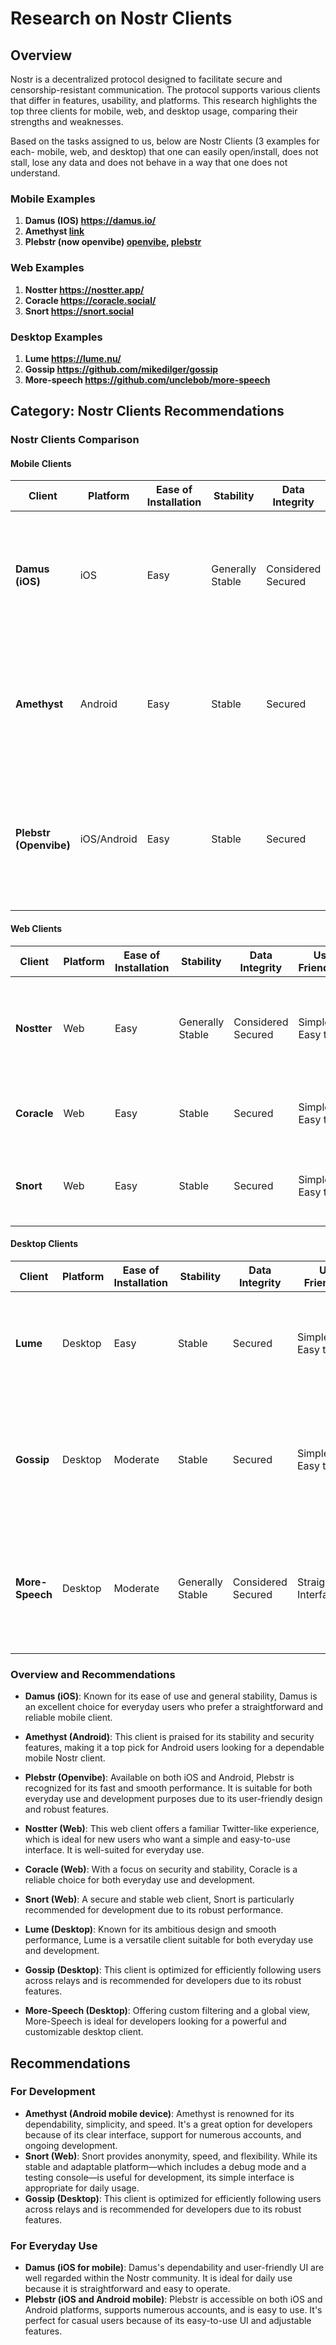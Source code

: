 # Research on Nostr Clients

## Overview

Nostr is a decentralized protocol designed to facilitate secure and censorship-resistant communication. The protocol supports various clients that differ in features, usability, and platforms. This research highlights the top three clients for mobile, web, and desktop usage, comparing their strengths and weaknesses.

Based on the tasks assigned to us, below are Nostr Clients (3 examples for each- mobile, web, and desktop) that one can easily open/install, does not stall, lose any data and does not behave in a way that one does not understand.

### Mobile Examples

1. **Damus (IOS) https://damus.io/**
2. **Amethyst [link](https://play.google.com/store/apps/details?id=com.vitorpamplona.amethyst)**
3. **Plebstr (now openvibe) [openvibe](https://openvibe.social/), [plebstr](https://plebstr.com)**

### Web Examples

1. **Nostter https://nostter.app/**
2. **Coracle https://coracle.social/**
3. **Snort https://snort.social**

### Desktop Examples

1. **Lume https://lume.nu/**
2. **Gossip https://github.com/mikedilger/gossip**
3. **More-speech https://github.com/unclebob/more-speech**

## Category: Nostr Clients Recommendations

### Nostr Clients Comparison

#### Mobile Clients

| Client                 | Platform    | Ease of Installation | Stability        | Data Integrity     | User-Friendliness      | Overview                                                                                  | Recommendation                                     |
| ---------------------- | ----------- | -------------------- | ---------------- | ------------------ | ---------------------- | ----------------------------------------------------------------------------------------- | -------------------------------------------------- |
| **Damus (iOS)**        | iOS         | Easy                 | Generally Stable | Considered Secured | Simple and Easy to Use | This Nostr client is banned in China, it is user-friendly and has reliable features       | **Recommended for everyday use**                   |
| **Amethyst**           | Android     | Easy                 | Stable           | Secured            | Simple and Easy to Use | Has a clean and intuitive interface, making it easy to navigate and use Nostr's features. | **Recommended for everyday use**                   |
| **Plebstr (Openvibe)** | iOS/Android | Easy                 | Stable           | Secured            | Simple and Easy to Use | A closed-source client, known for being fast, smooth, and user-friendly                   | **Suitable for both development and everyday use** |

#### Web Clients

| Client      | Platform | Ease of Installation | Stability        | Data Integrity     | User-Friendliness      | Overview                                                                             | Recommendation                                     |
| ----------- | -------- | -------------------- | ---------------- | ------------------ | ---------------------- | ------------------------------------------------------------------------------------ | -------------------------------------------------- |
| **Nostter** | Web      | Easy                 | Generally Stable | Considered Secured | Simple and Easy to Use | Web-based client that mimics the Twitter experience, making it familiar to new users | **Recommended for everyday**                       |
| **Coracle** | Web      | Easy                 | Stable           | Secured            | Simple and Easy to Use | Offers a straightforward interface and robust security features                      | **Suitable for both development and everyday use** |
| **Snort**   | Web      | Easy                 | Stable           | Secured            | Simple and Easy to Use | A fast and minimalistic Nostr client with a focus on privacy and security.           | **Recommended for development**                    |

#### Desktop Clients

| Client          | Platform | Ease of Installation | Stability        | Data Integrity     | User-Friendliness         | Overview                                                                                       | Recommendation                                     |
| --------------- | -------- | -------------------- | ---------------- | ------------------ | ------------------------- | ---------------------------------------------------------------------------------------------- | -------------------------------------------------- |
| **Lume**        | Desktop  | Easy                 | Stable           | Secured            | Simple and Easy to Use    | Ambitious client made with Tauri, known for its smooth performance and reliability             | **Suitable for both development and everyday use** |
| **Gossip**      | Desktop  | Moderate             | Stable           | Secured            | Simple and Easy to Use    | Native client made in Rust, optimized for efficiently following people across relays           | **Recommended for development**                    |
| **More-Speech** | Desktop  | Moderate             | Generally Stable | Considered Secured | Straightforward Interface | Client with a powerful global view, custom filtering based on web-of-trust and relay selection | **Recommended for development**                    |

### Overview and Recommendations

- **Damus (iOS)**: Known for its ease of use and general stability, Damus is an excellent choice for everyday users who prefer a straightforward and reliable mobile client.
- **Amethyst (Android)**: This client is praised for its stability and security features, making it a top pick for Android users looking for a dependable mobile Nostr client.
- **Plebstr (Openvibe)**: Available on both iOS and Android, Plebstr is recognized for its fast and smooth performance. It is suitable for both everyday use and development purposes due to its user-friendly design and robust features.

- **Nostter (Web)**: This web client offers a familiar Twitter-like experience, which is ideal for new users who want a simple and easy-to-use interface. It is well-suited for everyday use.
- **Coracle (Web)**: With a focus on security and stability, Coracle is a reliable choice for both everyday use and development.
- **Snort (Web)**: A secure and stable web client, Snort is particularly recommended for development due to its robust performance.

- **Lume (Desktop)**: Known for its ambitious design and smooth performance, Lume is a versatile client suitable for both everyday use and development.
- **Gossip (Desktop)**: This client is optimized for efficiently following users across relays and is recommended for developers due to its robust features.
- **More-Speech (Desktop)**: Offering custom filtering and a global view, More-Speech is ideal for developers looking for a powerful and customizable desktop client.

## Recommendations

### For Development

- **Amethyst (Android mobile device)**: Amethyst is renowned for its dependability, simplicity, and speed. It's a great option for developers because of its clear interface, support for numerous accounts, and ongoing development.
- **Snort (Web)**: Snort provides anonymity, speed, and flexibility. While its stable and adaptable platform—which includes a debug mode and a testing console—is useful for development, its simple interface is appropriate for daily usage.
- **Gossip (Desktop)**: This client is optimized for efficiently following users across relays and is recommended for developers due to its robust features.

### For Everyday Use

- **Damus (iOS for mobile)**: Damus's dependability and user-friendly UI are well regarded within the Nostr community. It is ideal for daily use because it is straightforward and easy to operate.
- **Plebstr (iOS and Android mobile)**: Plebstr is accessible on both iOS and Android platforms, supports numerous accounts, and is easy to use. It's perfect for casual users because of its easy-to-use UI and adjustable features.
